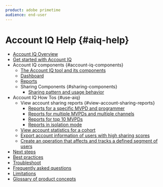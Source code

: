 ```yaml
---
product: adobe primetime
audience: end-user
---
```

# Account IQ Help {#aiq-help}

+ [Account IQ Overview](/help/AccountIQ/home.md)
+ [Get started with Account IQ](get-started.md)
+ Account IQ components {#account-iq-components}
  + [The Account IQ tool and its components](accountiq.md)
  + [Dashboard](dashboard.md)
  + [Reports](reports.md)
  + Sharing Components {#sharing-components}
    + [Sharing pattern and usage behavior](usage-patterns.md)
+ Account IQ How Tos {#use-aiq}
  + View account sharing reports {#view-account-sharing-reports}
    + [Reports for a specific MVPD and programmer](/help/AccountIQ/reports-for-specific-mvpds.md)
    + [Reports for multiple MVPDs and multiple channels](/help/AccountIQ/multiple-mvpd-prog-rep.md)
    + [Reports for top 10 MVPDs](/help/AccountIQ/top-10-mvpd-reports.md)
    + [Reports in isolation mode](/help/AccountIQ/isolation-mode.md)
  + [View account statistics for a cohort](/help/AccountIQ/cohort-statistics.md)
  + [Export account information of users with high sharing scores](/help/AccountIQ/export-acc-information.md)
  + [Create an operation that affects and tracks a defined segment of users](/help/AccountIQ/operation-affecting-user-segment.md)
+ [Next steps](next-steps.md)
+ [Best practices](best-practices.md)
+ [Troubleshoot](troubleshoot.md)
+ [Frequently asked questions](faq.md)
+ [Limitations](limitations.md)
+ [Glossary of product concepts](product-concepts.md)
